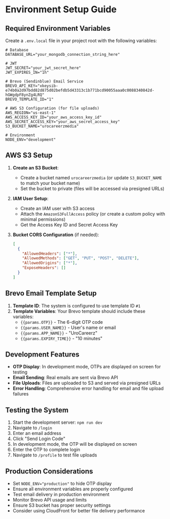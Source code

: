 # Environment Setup Guide

## Required Environment Variables

Create a `.env.local` file in your project root with the following variables:

```env
# Database
DATABASE_URL="your_mongodb_connection_string_here"

# JWT
JWT_SECRET="your_jwt_secret_here"
JWT_EXPIRES_IN="1h"

# Brevo (Sendinblue) Email Service
BREVO_API_KEY="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"
BREVO_TEMPLATE_ID="1"

# AWS S3 Configuration (for file uploads)
AWS_REGION="us-east-1"
AWS_ACCESS_KEY_ID="your_aws_access_key_id"
AWS_SECRET_ACCESS_KEY="your_aws_secret_access_key"
S3_BUCKET_NAME="urocareerzmedia"

# Environment
NODE_ENV="development"
```

## AWS S3 Setup

1. **Create an S3 Bucket**: 
   - Create a bucket named `urocareerzmedia` (or update `S3_BUCKET_NAME` to match your bucket name)
   - Set the bucket to private (files will be accessed via presigned URLs)

2. **IAM User Setup**:
   - Create an IAM user with S3 access
   - Attach the `AmazonS3FullAccess` policy (or create a custom policy with minimal permissions)
   - Get the Access Key ID and Secret Access Key

3. **Bucket CORS Configuration** (if needed):
   ```json
   [
     {
       "AllowedHeaders": ["*"],
       "AllowedMethods": ["GET", "PUT", "POST", "DELETE"],
       "AllowedOrigins": ["*"],
       "ExposeHeaders": []
     }
   ]
   ```

## Brevo Email Template Setup

1. **Template ID**: The system is configured to use template ID `#1`
2. **Template Variables**: Your Brevo template should include these variables:
   - `{{params.OTP}}` - The 6-digit OTP code
   - `{{params.USER_NAME}}` - User's name or email
   - `{{params.APP_NAME}}` - "UroCareerz"
   - `{{params.EXPIRY_TIME}}` - "10 minutes"

## Development Features

- **OTP Display**: In development mode, OTPs are displayed on screen for testing
- **Email Sending**: Real emails are sent via Brevo API
- **File Uploads**: Files are uploaded to S3 and served via presigned URLs
- **Error Handling**: Comprehensive error handling for email and file upload failures

## Testing the System

1. Start the development server: `npm run dev`
2. Navigate to `/login`
3. Enter an email address
4. Click "Send Login Code"
5. In development mode, the OTP will be displayed on screen
6. Enter the OTP to complete login
7. Navigate to `/profile` to test file uploads

## Production Considerations

- Set `NODE_ENV="production"` to hide OTP display
- Ensure all environment variables are properly configured
- Test email delivery in production environment
- Monitor Brevo API usage and limits
- Ensure S3 bucket has proper security settings
- Consider using CloudFront for better file delivery performance 